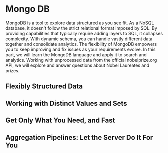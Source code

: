 # Mongo DB

MongoDB is a tool to explore data structured as you see fit. As a NoSQL database, it doesn't follow the strict relational format imposed by SQL. By providing capabilities that typically require adding layers to SQL, it collapses complexity. With dynamic schema, you can handle vastly different data together and consolidate analytics. The flexibility of MongoDB empowers you to keep improving and fix issues as your requirements evolve. In this part, we will learn the MongoDB language and apply it to search and analytics. Working with unprocessed data from the official nobelprize.org API, we will explore and answer questions about Nobel Laureates and prizes.

## Flexibly Structured Data

## Working with Distinct Values and Sets

## Get Only What You Need, and Fast

## Aggregation Pipelines: Let the Server Do It For You